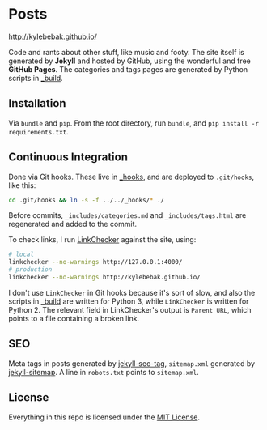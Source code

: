 # Posts

<http://kylebebak.github.io/>

Code and rants about other stuff, like music and footy. The site itself is generated by __Jekyll__ and hosted by GitHub, using the wonderful and free __GitHub Pages__. The categories and tags pages are generated by Python scripts in [_build](_build).

## Installation
Via `bundle` and `pip`. From the root directory, run `bundle`, and `pip install -r requirements.txt`.

## Continuous Integration
Done via Git hooks. These live in [_hooks](_hooks), and are deployed to `.git/hooks`, like this:

~~~sh
cd .git/hooks && ln -s -f ../../_hooks/* ./
~~~

Before commits, `_includes/categories.md` and `_includes/tags.html` are regenerated and added to the commit.

To check links, I run [LinkChecker](https://github.com/wummel/linkchecker/) against the site, using:

~~~sh
# local
linkchecker --no-warnings http://127.0.0.1:4000/
# production
linkchecker --no-warnings http://kylebebak.github.io/
~~~

I don't use `LinkChecker` in Git hooks because it's sort of slow, and also the scripts in [_build](_build) are written for Python 3, while `LinkChecker` is written for Python 2. The relevant field in LinkChecker's output is `Parent URL`, which points to a file containing a broken link.

## SEO
Meta tags in posts generated by [jekyll-seo-tag](https://github.com/jekyll/jekyll-seo-tag), `sitemap.xml` generated by [jekyll-sitemap](https://github.com/jekyll/jekyll-sitemap). A line in `robots.txt` points to `sitemap.xml`.

## License

Everything in this repo is licensed under the [MIT License](https://opensource.org/licenses/MIT).
